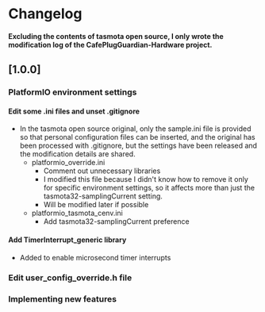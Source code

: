 # Changelog
<h4>Excluding the contents of tasmota open source, I only wrote the modification log of the CafePlugGuardian-Hardware project.</h4>

## [1.0.0]

### PlatformIO environment settings
#### Edit some .ini files and unset .gitignore
* In the tasmota open source original, only the sample.ini file is provided so that personal configuration files can be inserted, and the original has been processed with .gitignore, but the settings have been released and the modification details are shared.
    * platformio_override.ini
        * Comment out unnecessary libraries
        * I modified this file because I didn't know how to remove it only for specific environment settings, so it affects more than just the tasmota32-samplingCurrent setting.
        * Will be modified later if possible
    * platformio_tasmota_cenv.ini
        * Add tasmota32-samplingCurrent preference
#### Add TimerInterrupt_generic library
* Added to enable microsecond timer interrupts

### Edit user_config_override.h file

### Implementing new features